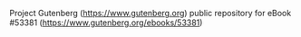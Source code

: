 Project Gutenberg (https://www.gutenberg.org) public repository for
eBook #53381 (https://www.gutenberg.org/ebooks/53381)
